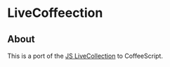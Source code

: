LiveCoffeection
===============

About
-----

This is a port of the [JS LiveCollection][LiveCollection] to CoffeeScript.

[LiveCollection]: https://github.com/GodsBoss/LiveCollection